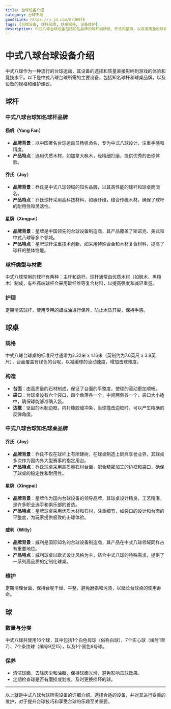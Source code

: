 ```yaml
---
title: 台球设备介绍
category: 台球天地
goodsLink: https://u.jd.com/8rUH9fE
tags: [台球设备, 球杆品牌, 球桌规格, 设备维护]
description: 中式八球台球设备包括知名品牌的球杆如杨帆、乔氏和星牌，以及高质量的球桌品牌如乔氏、星牌和威利。了解球杆类型、材质与护理方法，球桌规格、构造及维护建议，还有球的数量分类与保养技巧，选择合适并妥善维护设备对提升台球技巧和享受游戏至关重要。
---
```

# 中式八球台球设备介绍

中式八球作为一种流行的台球运动，其设备的选择和质量直接影响到游戏的体验和竞技水平。以下是中式八球台球所需的主要设备，包括知名球杆和球桌品牌，以及设备的规格和维护建议。

## 球杆

### 中式八球台球知名球杆品牌

#### 杨帆（Yang Fan）
- **品牌背景**：以中国著名台球运动员杨帆命名，专为中式八球设计，注重手感和精度。
- **产品特点**：选用优质木材，如加拿大枫木，经精细打磨，提供优秀的击球体验。

#### 乔氏（Joy）
- **品牌背景**：乔氏是中式八球领域的知名品牌，以其高性能的球杆和球桌而闻名。
- **产品特点**：乔氏球杆采用高科技材料，如碳纤维，结合传统木材，确保了球杆的耐用性和灵活性。

#### 星牌（Xingpai）
- **品牌背景**：星牌是中国领先的台球设备制造商，其产品覆盖了斯诺克、美式和中式八球等多个领域。
- **产品特点**：星牌球杆注重技术创新，如采用特殊合金和木材复合材料，提高了球杆的整体性能。

### 球杆类型与材质
中式八球常用的球杆有两种：主杆和跳杆。球杆通常由优质木材（如枫木、黑檀木）制成，有些高端球杆会采用碳纤维等复合材料，以提高强度和减轻重量。

### 护理
定期清洁球杆，使用专用的蜡或油进行保养，防止木质开裂，保持手感。

## 球桌

### 规格
中式八球台球桌的标准尺寸通常为2.32米 x 1.16米（英制约为7.6英尺 x 3.8英尺），台面覆盖有绿色的台呢，以减缓球的滚动速度，增加击球难度。

### 构造
- **台面**：由高质量的石材制成，保证了台面的平整度，使球的滚动更加顺畅。
- **袋口**：台球桌设有六个袋口，四个角落各一个，中间两侧各一个，袋口大小适中，确保球能够准确入袋。
- **边框**：坚固的木制边框，内衬橡胶缓冲条，当球撞击边框时，可以产生精确的反弹角度。

### 中式八球台球知名球桌品牌

#### 乔氏（Joy）
- **品牌背景**：乔氏不仅在球杆上有所建树，在球桌制造上同样享誉业界，其球桌多次作为国内外大型赛事的指定用台。
- **产品特点**：乔氏球桌采用高质量石材台面，配合精密加工的边框和袋口，确保了球桌的稳定性和耐用性。

#### 星牌（Xingpai）
- **品牌背景**：星牌作为国内台球设备的领导品牌，其球桌设计精良，工艺精湛，是许多职业选手和俱乐部的首选。
- **产品特点**：星牌球桌采用优质木材和石材，注重细节，如袋口的设计和台面的平整度，为玩家提供极致的击球体验。

#### 威利（Willy）
- **品牌背景**：威利是国际知名的台球设备制造商，其产品在中式八球领域同样占有重要地位。
- **产品特点**：威利球桌以欧式设计风格为主，结合中式八球的特殊需求，提供了一系列高品质的定制化球桌。

### 维护
定期清理台面，保持台呢干燥、平整，避免磨损和污渍，以延长台球桌的使用寿命。

## 球

### 数量与分类
中式八球共使用16个球，其中包括1个白色母球（俗称白球）、7个实心球（编号1至7）、7个条纹球（编号9至15），以及1个黑色8号球。

### 保养
- 清洁球面，去除灰尘和油脂，保持球面光滑，避免影响击球效果。
- 定期检查球是否有磨损或划痕，及时更换损坏的球。

---

以上就是中式八球台球所需设备的详细介绍。选择合适的设备，并对其进行妥善的维护，对于提升台球技巧和享受台球的乐趣至关重要。